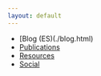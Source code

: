 ```yaml
---
layout: default
---
```


- [Blog (ES)(./blog.html)
- [Publications](./publications.html)
- [Resources](./resources.html)
- [Social](./social.html)

